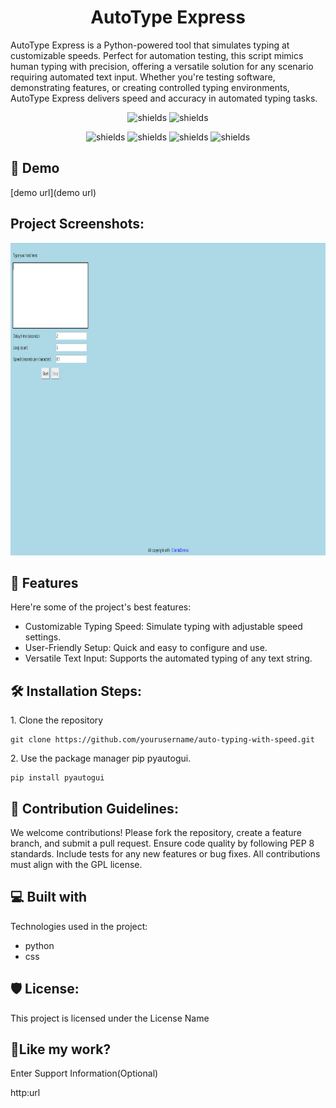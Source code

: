 <h1 align="center" id="title">AutoType Express</h1>

<p id="description">AutoType Express is a Python-powered tool that simulates typing at customizable speeds. Perfect for automation testing, this script mimics human typing with precision, offering a versatile solution for any scenario requiring automated text input. Whether you're testing software, demonstrating features, or creating controlled typing environments, AutoType Express delivers speed and accuracy in automated typing tasks.</p>

<p align="center">
    <img src="https://img.shields.io/badge/any_text-you_like-blue" alt="shields">
    <img src="https://img.shields.io/badge/just%20the%20message-8A2BE2" alt="shields">
</p>

<p align="center">
    <img src="https://img.shields.io/badge/Dropbox-%233B4D98.svg?style=for-the-badge&logo=Dropbox&logoColor=white" alt="shields">
    <img src="https://img.shields.io/badge/Google%20Drive-4285F4?style=for-the-badge&logo=googledrive&logoColor=white" alt="shields">
     <img src="https://img.shields.io/badge/LinkedIn-0077B5?style=for-the-badge&logo=linkedin&logoColor=white" alt="shields">
     <img src="https://img.shields.io/badge/YouTube-FF0000?style=for-the-badge&logo=youtube&logoColor=white" alt="shields">
</p>



<h2>🚀 Demo</h2>

[demo url](demo url)

<h2>Project Screenshots:</h2>

<img src="/project.png" width="1000" height="500"/>
  
<h2>🧐 Features</h2>

Here're some of the project's best features:

* Customizable Typing Speed: Simulate typing with adjustable speed settings.
* User-Friendly Setup: Quick and easy to configure and use.
* Versatile Text Input: Supports the automated typing of any text string.

<h2>🛠️ Installation Steps:</h2>

<p>1. Clone the repository</p>

```
git clone https://github.com/yourusername/auto-typing-with-speed.git
```

<p>2. Use the package manager pip pyautogui.</p>

```
pip install pyautogui
```

<h2>🍰 Contribution Guidelines:</h2>

We welcome contributions! Please fork the repository, create a feature branch, and submit a pull request. Ensure code quality by following PEP 8 standards. Include tests for any new features or bug fixes. All contributions must align with the GPL license.
  
  
<h2>💻 Built with</h2>

Technologies used in the project:

*   python
*   css
  

<h2>🛡️ License:</h2>

This project is licensed under the License Name

<h2>💖Like my work?</h2>

Enter Support Information(Optional)<p>http:url</p>
